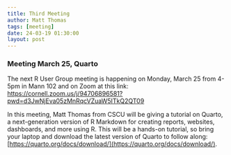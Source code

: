 ```yaml
---
title: Third Meeting
author: Matt Thomas
tags: [meeting]
date: 24-03-19 01:30:00
layout: post
--- 
```


### Meeting March 25, Quarto

The next R User Group meeting is happening on Monday, March 25 from 4-5pm in Mann 102 and on Zoom at this link: https://cornell.zoom.us/j/94706896581?pwd=d3JwNjEva05zMnRqcVZuaW5ITkQ2QT09

In this meeting, Matt Thomas from CSCU will be giving a tutorial on Quarto, a next-generation version of R Markdown for creating reports, websites, dashboards, and more using R. This will be a hands-on tutorial, so bring your laptop and download the latest version of Quarto to follow along:  [https://quarto.org/docs/download/](https://quarto.org/docs/download/).
